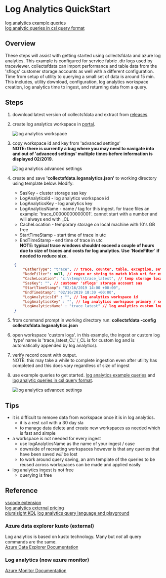 # Log Analytics QuickStart

[log analytics example queries](../kusto/log-analytics/logAnalyticsExampleQueries.md)  
[log analytic queries in csl query format](../kusto/log-analytics/logAnalyticsExampleQueries.md.csl)  

## Overview

These steps will assist with getting started using collectsfdata and azure log analytics. This example is configured for service fabric .dtr logs used by traceviewer. collectsfdata can import performance and table data from the 'sflogs' customer storage accounts as well with a different configuration. Time from setup of utility to querying a small set of data is around 15 min. This includes, utility download, configuration, log analytics workspace creation, log analytics time to ingest, and returning data from a query.

## Steps
1. download latest version of collectsfdata and extract from [releases](https://github.com/microsoft/CollectServiceFabricData/releases/tag/CollectSFData-latest).
2. create log analytics workspace in [portal](https://portal.azure.com).  

    ![log analytics workspace](media/la-workspace-1.png)
3. copy workspace id and key from 'advanced settings'  
    **NOTE: there is currently a bug where you may need to navigate into and out of 'advanced settings' multiple times before information is displayed 02/2019.**

    ![log analytics advanced settings](media/la-advanced-settings-1.png)
4. create and save **'collectsfdata.loganalytics.json'** to working directory using template below. Modify:
    - SasKey - cluster storage sas key
    - LogAnalyticsId - log analytics workspace id
    - LogAnalyticsKey - log analytics key
    - LogAnalyticsName - name / tag for this ingest. for trace files an example: 'trace_00000000000001'. cannot start with a number and will always end with _CL
    - CacheLocation - temporary storage on local machine with 10's GB free
    - StartTimeStamp - start time of trace in utc
    - EndTimeStamp - end time of trace in utc  
    **NOTE: typical trace windows shouldnt exceed a couple of hours due to size of traces and costs for log analytics. Use 'NodeFilter' if needed to reduce size.**

```json
    {
        "GatherType": "trace", // trace, counter, table, exception, setup, any
        "NodeFilter": null, // regex or string to match blob uri for example node name
        "CacheLocation": "c:\\temp\\trace_latest", // temp storage location. 
        "SasKey": "", // customer 'sflogs' storage account sas
        "StartTimeStamp": "02/16/2019 14:00 +00:00",
        "EndTimeStamp": "02/16/2019 18:30 +00:00",
        "LogAnalyticsId" : "", // log analytics workspace id
        "LogAnalyticsKey" : "", // log analytics workspace primary / secondary key
        "LogAnalyticsName" : "trace_latest" // log analytics custom log 'type' name / tag
    }
```

5. from command prompt in working directory run: **collectsfdata -config collectsfdata.loganalytics.json**
6. open workspace 'custom logs'. in this example, the ingest or custom log 'type' name is 'trace_latest_CL' (_CL is for custom log and is automatically appended by log analytics).
7. verify record count with output.  
	NOTE: this may take a while to complete ingestion even after utility has completed and this does vary regardless of size of ingest
8. use example queries to get started. [log analytics example queries](../kusto/log-analytics/logAnalyticsExampleQueries.md) and [log analytic queries in csl query format](../kusto/log-analytics/logAnalyticsExampleQueries.md.csl).

    ![log analytics advanced settings](media/la-query-1.png)
## Tips

- it is difficult to remove data from workspace once it is in log analytics.
    - it is a rest call with a 30 day sla
    - to manage data delete and create new workspaces as needed which is fast and simple
- a workspace is not needed for every ingest
    - use logAnalyticsName as the name of your ingest / case
    - downside of recreating workspaces however is that any queries that have been saved *will* be lost
    - to work around query saving, an arm template of the queries to be reused across workspaces can be made and applied easily
- log analytics ingest is not free 
    - querying is free
	
## Reference

[vscode extension](https://marketplace.visualstudio.com/items?itemName=josin.kusto-syntax-highlighting)  
[log analytics external pricing](https://azure.microsoft.com/en-us/pricing/details/monitor/)  
[pluralsight KQL](https://www.pluralsight.com/courses/kusto-query-language-kql-from-scratch)
[log analytics query language and playground](https://docs-analytics-eus.azurewebsites.net/index.html)
	
### Azure data explorer kusto (external)

Log analytics is based on kusto technology. Many but *not* all query commands are the same.  
[Azure Data Explorer Documentation](https://docs.microsoft.com/en-us/azure/data-explorer/)
	
### Log analytics (now azure monitor)
[Azure Monitor Documentation](https://docs.microsoft.com/en-us/azure/azure-monitor/)
